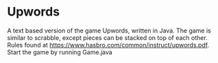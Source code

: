 ﻿# Upwords
A text based version of the game Upwords, written in Java. The game is similar to scrabble, except pieces can be stacked on top of each other. Rules found at https://www.hasbro.com/common/instruct/upwords.pdf. Start the game by running Game.java
